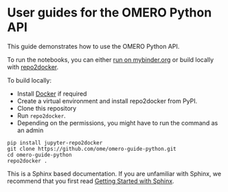 # User guides for the OMERO Python API

This guide demonstrates how to use the OMERO Python API.

To run the notebooks, you can either [run on mybinder.org](https://mybinder.org/v2/gh/ome/omero-guide-python/master?filepath=notebooks) or build locally with [repo2docker](https://repo2docker.readthedocs.io/).

To build locally:

 * Install [Docker](https://www.docker.com/) if required
 * Create a virtual environment and install repo2docker from PyPI.
 * Clone this repository
 * Run  ``repo2docker``. 
 * Depending on the permissions, you might have to run the command as an admin


```
pip install jupyter-repo2docker
git clone https://github.com/ome/omero-guide-python.git
cd omero-guide-python
repo2docker .
```


This is a Sphinx based documentation. 
If you are unfamiliar with Sphinx, we recommend that you first read 
[Getting Started with Sphinx](https://docs.readthedocs.io/en/stable/intro/getting-started-with-sphinx.html).

